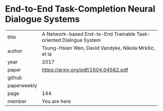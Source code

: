 # End-to-End Task-Completion Neural Dialogue Systems

|  |  |
| :--- | :--- |
| title | A Network-based End-to-End Trainable Task-oriented Dialogue System |
| author | Tsung-Hsien Wen, David Vandyke, Nikola Mrkšic, et la |
| year | 2017 |
| paper |   https://arxiv.org/pdf/1604.04562.pdf |
| github |  |
| paperweekly |  |
| page | 144 |
| member | You are here |
